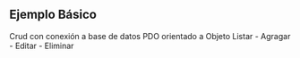 ## Ejemplo Básico
Crud con conexión a base de datos PDO orientado a Objeto
Listar - Agragar - Editar - Eliminar
